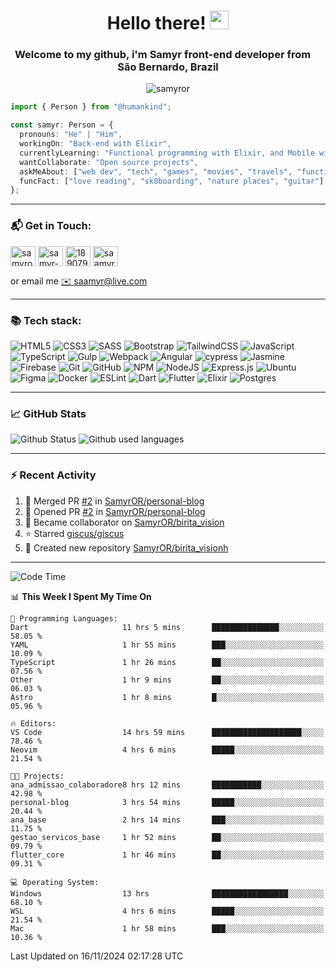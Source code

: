 <h1 align="center">Hello there! <img src="https://raw.githubusercontent.com/iampavangandhi/iampavangandhi/master/gifs/Hi.gif" width="30px"></h1>
<h3 align="center">Welcome to my github, i'm Samyr front-end developer from  <img src="https://cdn-icons-png.flaticon.com/512/197/197386.png" width="13"/>  <b>São Bernardo, Brazil</b></h3>

<p align="center"> <img src="https://komarev.com/ghpvc/?username=samyror&label=Profile%20views&color=0e75b6&style=flat" alt="samyror" /> </p>

```typescript
import { Person } from "@humankind";

const samyr: Person = {
  pronouns: "He" | "Him",
  workingOn: "Back-end with Elixir",
  currentlyLearning: "Functional programming with Elixir, and Mobile with Flutter",
  wantCollaborate: "Open source projects",
  askMeAbout: ["web dev", "tech", "games", "movies", "travels", "functional programming", "mobile"],
  funcFact: ["love reading", "sk8boarding", "nature places", "guitar"],
};
```

---

### 📬 Get in Touch:

<p align="left">
<a href="https://codepen.io/samyror" target="blank"><img align="center" src="https://cdn.jsdelivr.net/gh/devicons/devicon/icons/codepen/codepen-plain.svg" alt="samyror" height="32" width="40" /></a>
<a href="https://linkedin.com/in/samyr-ribeiro-82a720145" target="blank"><img align="center" src="https://cdn.jsdelivr.net/gh/devicons/devicon/icons/linkedin/linkedin-plain.svg" alt="samyr-ribeiro-82a720145" height="32" width="40" /></a>
<a href="https://pt.stackoverflow.com/users/189079" target="blank"><img align="center"  src="https://cdn.jsdelivr.net/npm/simple-icons@v5/icons/stackoverflow.svg" alt="189079" height="32" width="40" /></a>
<a href="https://www.hackerrank.com/saamyr" target="blank"><img align="center" src="https://cdn.jsdelivr.net/npm/simple-icons@v5/icons/hackerrank.svg" alt="saamyr" height="32" width="40" /></a>
</p>

or email me [✉️ saamyr@live.com](mailto:saamyr@live.com)

---

### 📚 Tech stack:

![HTML5](https://img.shields.io/badge/html5-%23E34F26.svg?style=for-the-badge&logo=html5&logoColor=white)
![CSS3](https://img.shields.io/badge/css3-%231572B6.svg?style=for-the-badge&logo=css3&logoColor=white)
![SASS](https://img.shields.io/badge/SASS-hotpink.svg?style=for-the-badge&logo=SASS&logoColor=white)
![Bootstrap](https://img.shields.io/badge/bootstrap-%23563D7C.svg?style=for-the-badge&logo=bootstrap&logoColor=white)
![TailwindCSS](https://img.shields.io/badge/tailwindcss-%2338B2AC.svg?style=for-the-badge&logo=tailwind-css&logoColor=white)
![JavaScript](https://img.shields.io/badge/javascript-%23323330.svg?style=for-the-badge&logo=javascript&logoColor=%23F7DF1E)
![TypeScript](https://img.shields.io/badge/typescript-%23007ACC.svg?style=for-the-badge&logo=typescript&logoColor=white)
![Gulp](https://img.shields.io/badge/GULP-%23CF4647.svg?style=for-the-badge&logo=gulp&logoColor=white)
![Webpack](https://img.shields.io/badge/webpack-%238DD6F9.svg?style=for-the-badge&logo=webpack&logoColor=black)
![Angular](https://img.shields.io/badge/angular-%23DD0031.svg?style=for-the-badge&logo=angular&logoColor=white)
![cypress](https://img.shields.io/badge/-cypress-%23E5E5E5?style=for-the-badge&logo=cypress&logoColor=058a5e)
![Jasmine](https://img.shields.io/badge/-Jasmine-%238A4182?style=for-the-badge&logo=Jasmine&logoColor=white)
![Firebase](https://img.shields.io/badge/firebase-%23039BE5.svg?style=for-the-badge&logo=firebase)
![Git](https://img.shields.io/badge/git-%23F05033.svg?style=for-the-badge&logo=git&logoColor=white)
![GitHub](https://img.shields.io/badge/github-%23121011.svg?style=for-the-badge&logo=github&logoColor=white)
![NPM](https://img.shields.io/badge/NPM-%23000000.svg?style=for-the-badge&logo=npm&logoColor=white)
![NodeJS](https://img.shields.io/badge/node.js-6DA55F?style=for-the-badge&logo=node.js&logoColor=white)
![Express.js](https://img.shields.io/badge/express.js-%23404d59.svg?style=for-the-badge&logo=express&logoColor=%2361DAFB)
![Ubuntu](https://img.shields.io/badge/Ubuntu-E95420?style=for-the-badge&logo=ubuntu&logoColor=white)
![Figma](https://img.shields.io/badge/figma-%23F24E1E.svg?style=for-the-badge&logo=figma&logoColor=white)
![Docker](https://img.shields.io/badge/docker-%230db7ed.svg?style=for-the-badge&logo=docker&logoColor=white)
![ESLint](https://img.shields.io/badge/ESLint-4B3263?style=for-the-badge&logo=eslint&logoColor=white)
![Dart](https://img.shields.io/badge/dart-%230175C2.svg?style=for-the-badge&logo=dart&logoColor=white)
![Flutter](https://img.shields.io/badge/Flutter-%2302569B.svg?style=for-the-badge&logo=Flutter&logoColor=white)
![Elixir](https://img.shields.io/badge/elixir-%234B275F.svg?style=for-the-badge&logo=elixir&logoColor=white)
![Postgres](https://img.shields.io/badge/postgres-%23316192.svg?style=for-the-badge&logo=postgresql&logoColor=white)

---

### 📈 GitHub Stats

![Github Status](https://github-readme-stats.vercel.app/api?username=SamyrOR&show_icons=true&bg_color=FFF&title_color=b80f0a&text_color=000&icon_color=b80f0a&border_color=a9a9a9&line_height=20)
![Github used languages](https://github-readme-stats.vercel.app/api/top-langs?username=samyror&show_icons=true&locale=en&layout=compact&bg_color=FFF&title_color=b80f0a&text_color=000&icon_color=b80f0a&border_color=a9a9a9)

---

### ⚡ Recent Activity

<!--RECENT_ACTIVITY:start-->
1. 🎉 Merged PR [#2](https://github.com/SamyrOR/personal-blog/pull/2) in [SamyrOR/personal-blog](https://github.com/SamyrOR/personal-blog)
2. 💪 Opened PR [#2](https://github.com/SamyrOR/personal-blog/pull/2) in [SamyrOR/personal-blog](https://github.com/SamyrOR/personal-blog)
3. 🤝 Became collaborator on [SamyrOR/birita_vision](https://github.com/SamyrOR/birita_vision)
4. ⭐ Starred [giscus/giscus](https://github.com/giscus/giscus)
5. 📔 Created new repository [SamyrOR/birita_visionh](https://github.com/SamyrOR/birita_visionh)
<!--RECENT_ACTIVITY:end-->

---

<!--START_SECTION:waka-->
![Code Time](http://img.shields.io/badge/Code%20Time-2%2C542%20hrs%2049%20mins-blue)

📊 **This Week I Spent My Time On** 

```text
💬 Programming Languages: 
Dart                     11 hrs 5 mins       ███████████████░░░░░░░░░░   58.05 % 
YAML                     1 hr 55 mins        ███░░░░░░░░░░░░░░░░░░░░░░   10.09 % 
TypeScript               1 hr 26 mins        ██░░░░░░░░░░░░░░░░░░░░░░░   07.56 % 
Other                    1 hr 9 mins         ██░░░░░░░░░░░░░░░░░░░░░░░   06.03 % 
Astro                    1 hr 8 mins         █░░░░░░░░░░░░░░░░░░░░░░░░   05.96 % 

🔥 Editors: 
VS Code                  14 hrs 59 mins      ████████████████████░░░░░   78.46 % 
Neovim                   4 hrs 6 mins        █████░░░░░░░░░░░░░░░░░░░░   21.54 % 

🐱‍💻 Projects: 
ana_admissao_colaboradore8 hrs 12 mins       ███████████░░░░░░░░░░░░░░   42.98 % 
personal-blog            3 hrs 54 mins       █████░░░░░░░░░░░░░░░░░░░░   20.44 % 
ana_base                 2 hrs 14 mins       ███░░░░░░░░░░░░░░░░░░░░░░   11.75 % 
gestao_servicos_base     1 hr 52 mins        ██░░░░░░░░░░░░░░░░░░░░░░░   09.79 % 
flutter_core             1 hr 46 mins        ██░░░░░░░░░░░░░░░░░░░░░░░   09.31 % 

💻 Operating System: 
Windows                  13 hrs              █████████████████░░░░░░░░   68.10 % 
WSL                      4 hrs 6 mins        █████░░░░░░░░░░░░░░░░░░░░   21.54 % 
Mac                      1 hr 58 mins        ███░░░░░░░░░░░░░░░░░░░░░░   10.36 % 
```


 Last Updated on 16/11/2024 02:17:28 UTC
<!--END_SECTION:waka-->
